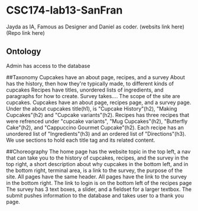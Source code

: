 # CSC174-lab13-SanFran
Jayda as IA, Famous as Designer and Daniel as coder.
(websits link here)
(Repo link here)
## Ontology
Admin has access to the database

##Taxonomy 
Cupcakes have an about page, recipes, and a survey
About has the history, then how they're typically made, to different kinds of cupcakes
Recipes have titles, unordered lists of ingredients, and paragraphs for how to create.
Survey takes....
The scope of the site are cupcakes. Cupcakes have an about page, recipes page, and a survey page. Under the about 
cupcakes title(h1), is "Cupcake History"(h2), "Making Cupcakes"(h2) and "Cupcake variants"(h2). Recipes 
has three recipes that were refrenced under "cupcake variants", "Mug Cupcakes"(h2), "Butterfly Cake"(h2), and "Cappuccino Gourmet Cupcake"(h2). Each recipe has an unordered list of "Ingredients"(h3) and an ordered list of "Directions"(h3). We use sections to hold each title tag and its related content. 

##Choreography
The home page has the website topic in the top left, a nav that can take you to the history of cupcakes, 
recipes, and the survey in the top right, a short description about why cupcakes in the bottom left, 
and in the bottom right, terminal area, is a link to the survey, the purpose of the site.
All pages have the same header. 
All pages have the link to the survey in the bottom right. 
The link to login is on the bottom left of the recipes page
The survey has 3 text boxes, a slider, and a fieldset for a larger textbox. 
The submit pushes information to the database and takes user to a thank you page. 